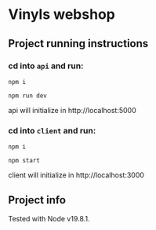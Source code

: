 # Vinyls webshop

## Project running instructions

### cd into `api` and run:
```
npm i
```
```
npm run dev
```
api will initialize in http://localhost:5000

### cd into `client` and run:
```
npm i
```
```
npm start
```
client will initialize in http://localhost:3000


## Project info
Tested with Node v19.8.1.